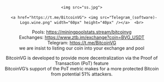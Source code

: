 <html>
  <body>
    <center>
    
    <img src="ss.jpg">
    
      <a href="https://t.me/BitcoinVG"> <img src="Telegram_(software)-Logo.wine.png" width="60px" height="40px" /></a>  <br>
    
Pools: https://miningpoolstats.stream/bitcoinvg<br>
Exchanges: https://www.ztb.im/exchange?coin=BVG_USDT<br>
Telegram: https://t.me/BitcoinVG<br>
we are insist to listing our coin into your exchange and pool <br>
  <p>BitcoinVG is developed to provide more decentralization via the Proof of Transaction (PoT) feature <br>BitcoinVG’s support of the PoT metric makes for a more protected Bitcoin from potential 51% attackers.</p>
    </center>
</body>
</html>
 
